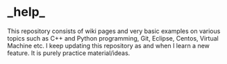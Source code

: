 # \_help\_
This repository consists of wiki pages and very basic examples on various topics such as C++ and Python programming, Git, Eclipse, Centos, Virtual Machine etc. I keep updating this repository as and when I learn a new feature. It is purely practice material/ideas.
